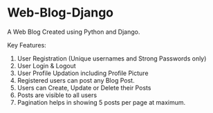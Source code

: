 # Web-Blog-Django

A Web Blog Created using Python and Django.

Key Features:
1) User Registration (Unique usernames and Strong Passwords only)
2) User Login & Logout
3) User Profile Updation including Profile Picture
4) Registered users can post any Blog Post.
5) Users can Create, Update or Delete their Posts
6) Posts are visible to all users
7) Pagination helps in showing 5 posts per page at maximum.
